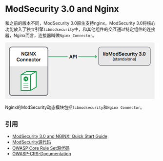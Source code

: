# ModSecurity 3.0 and Nginx

和之前的版本不同，ModSecurity 3.0原生支持nginx。ModSecurity 3.0将核心功能放入了独立引擎`libmodsecurity`中，和其他组件的交互通过特定组件的连接器，Nginx而言，连接器叫做`Nginx Connector`。

![ModSecurity 3.0 架构](/images/architecture.png)

Nginx的ModSecurity动态模块包括`libmodsecurity`和`Nginx Connector`。

## 引用

+ [ModSecurity 3.0 and NGINX: Quick Start Guide](https://www.nginx.com/resources/library/modsecurity-3-nginx-quick-start-guide)
+ [ModSecurity源代码](https://github.com/SpiderLabs/ModSecurity)
+ [OWASP Core Rule Set源代码](https://github.com/SpiderLabs/owasp-modsecurity-crs)
+ [OWASP-CRS-Documentation](https://github.com/SpiderLabs/OWASP-CRS-Documentation)
